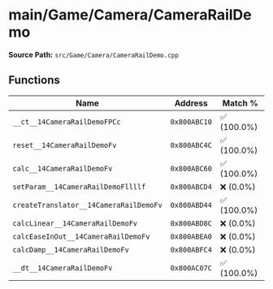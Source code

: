 # main/Game/Camera/CameraRailDemo

**Source Path:** `src/Game/Camera/CameraRailDemo.cpp`

## Functions

| Name | Address | Match % |
|------|---------|---------|
| `__ct__14CameraRailDemoFPCc` | `0x800ABC10` | :white_check_mark: (100.0%) |
| `reset__14CameraRailDemoFv` | `0x800ABC4C` | :white_check_mark: (100.0%) |
| `calc__14CameraRailDemoFv` | `0x800ABC60` | :white_check_mark: (100.0%) |
| `setParam__14CameraRailDemoFllllf` | `0x800ABCD4` | :x: (0.0%) |
| `createTranslator__14CameraRailDemoFv` | `0x800ABD44` | :white_check_mark: (100.0%) |
| `calcLinear__14CameraRailDemoFv` | `0x800ABD8C` | :x: (0.0%) |
| `calcEaseInOut__14CameraRailDemoFv` | `0x800ABEA0` | :x: (0.0%) |
| `calcDamp__14CameraRailDemoFv` | `0x800ABFC4` | :x: (0.0%) |
| `__dt__14CameraRailDemoFv` | `0x800AC07C` | :white_check_mark: (100.0%) |